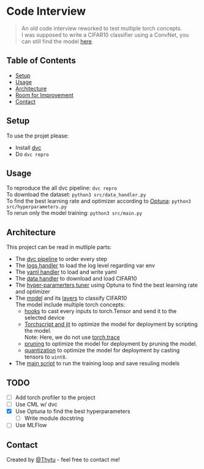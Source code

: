 # Code Interview
> An old code interview reworked to test multiple torch concepts.\
> I was supposed to write a CIFAR10 classifier using a ConvNet, you can still find the model [here](src/ConvNet.py).

## Table of Contents
* [Setup](#setup)
* [Usage](#usage)
* [Architecture](#architecture)
* [Room for Improvement](#todo)
* [Contact](#contact)

## Setup
To use the projet please:
- Install [dvc](https://dvc.org)
- Do `dvc repro`


## Usage
To reproduce the all dvc pipeline: `dvc repro`\
To download the dataset: `python3 src/data_handler.py`\
To find the best learning rate and optimizer according to [Optuna](https://optuna.org): `python3 src/hyperparameters.py`\
To rerun only the model training: `python3 src/main.py`


## Architecture
This project can be read in mutliple parts:
* The [dvc pipeline](dvc.yaml) to order every step
* The [logs handler](src/logs_handler.py) to load the log level regarding var env
* The [yaml handler](src/yaml_handler.py) to load and write yaml
* The [data handler](src/data_handler.py) to download and load CIFAR10
* The [hyper-paramerters tuner](src/hyperparameters.py) using Optuna to find the best learning rate and optimizer
* The [model](src/ConvNet.py) and its [layers](src/layers.py) to classify CIFAR10\
  The model include multiple torch concepts: 
  - [hooks](https://pytorch.org/docs/stable/generated/torch.nn.modules.module.register_module_forward_pre_hook.html) to cast every inputs to torch.Tensor and send it to the selected device
  - [Torchscript and jit](https://pytorch.org/tutorials/beginner/Intro_to_TorchScript_tutorial.html) to optimize the model for deployment by scripting the model.\
    Note: Here, we do not use [torch.trace](https://pytorch.org/docs/stable/generated/torch.trace.html)
  - [pruning](https://pytorch.org/tutorials/intermediate/pruning_tutorial.html) to optimize the model for deployment by pruning the model.
  - [quantization](https://pytorch.org/docs/stable/quantization.html) to optimize the model for deployment by casting tensors to `uint8`.
* The [main script](src/main.py) to run the training loop and save resuling models


## TODO
- [ ] Add torch profiler to the project
- [ ] Use CML w/ dvc
- [x] Use Optuna to find the best hyperparameters
  - [ ] Write module docstring
- [ ] Use MLFlow

## Contact
Created by [@Thytu](https://github.com/Thytu) - feel free to contact me!
